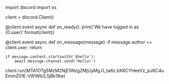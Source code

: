 import discord
import os

client = discord.Client()

@client.event
async def on_ready():
    print('We have logged in as {0.user}'.format(client))

@client.event
async def on_message(message):
    if message.author == client.user:
        return

    if message.content.startswith('$hello'):
        await message.channel.send('Hello!')

client.run(MTA1OTg5MzM2NjE5Nzg2MjUyMg.G_ta6z.bXKCYHeeVz_pJ6C4uEmmZ01E-VWWtUL5jBk18w)
